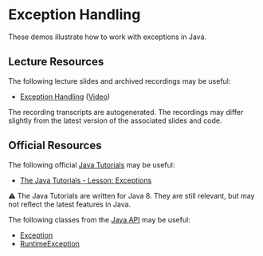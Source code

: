 Exception Handling
=================================================

These demos illustrate how to work with exceptions in Java.

## Lecture Resources ##

The following lecture slides and archived recordings may be useful:

  - [Exception Handling](https://docs.google.com/presentation/d/e/2PACX-1vRMqQrt0IaiwZL5Du1KcQIONLkNXtnS6VR2FnRXBn1c84dMSleUuH6jl0OJNLtSMS_WujxCSow9UXcI/pub?start=false&loop=false&delayms=3000) ([Video](https://usfca.hosted.panopto.com/Panopto/Pages/Viewer.aspx?id=63e36a07-eee2-4432-836c-af950186c08d))

The recording transcripts are autogenerated. The recordings may differ slightly from the latest version of the associated slides and code.

## Official Resources ##

The following official [Java Tutorials](http://docs.oracle.com/javase/tutorial/index.html) may be useful:

  - [The Java Tutorials - Lesson: Exceptions](http://docs.oracle.com/javase/tutorial/essential/exceptions/index.html)

:warning: The Java Tutorials are written for Java 8. They are still relevant, but may not reflect the latest features in Java.

The following classes from the [Java API](https://www.cs.usfca.edu/~cs272/javadoc/api/) may be useful:

  - [Exception](https://www.cs.usfca.edu/~cs272/javadoc/api/java.base/java/lang/Exception.html)
  - [RuntimeException](https://www.cs.usfca.edu/~cs272/javadoc/api/java.base/java/lang/RuntimeException.html)
